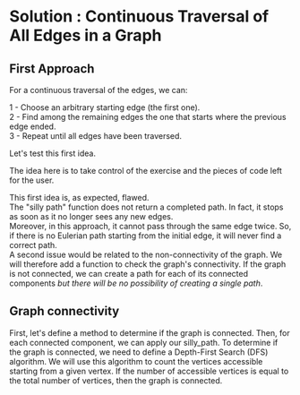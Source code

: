 # Solution : Continuous Traversal of All Edges in a Graph

## First Approach

For a continuous traversal of the edges, we can:

1 - Choose an arbitrary starting edge (the first one).  
2 - Find among the remaining edges the one that starts where the previous edge ended.  
3 - Repeat until all edges have been traversed.  

Let's test this first idea.

The idea here is to take control of the exercise and the pieces of code left for the user.

This first idea is, as expected, flawed.  
The "silly path" function does not return a completed path. In fact, it stops as soon as it no longer sees any new edges.  
Moreover, in this approach, it cannot pass through the same edge twice. So, if there is no Eulerian path starting from the initial edge, it will never find a correct path.  
A second issue would be related to the non-connectivity of the graph. We will therefore add a function to check the graph's connectivity. If the graph is not connected, we can create a path for each of its connected components *but there will be no possibility of creating a single path*.
 
## Graph connectivity

First, let's define a method to determine if the graph is connected. Then, for each connected component, we can apply our silly_path.
To determine if the graph is connected, we need to define a Depth-First Search (DFS) algorithm. We will use this algorithm to count the vertices accessible starting from a given vertex. If the number of accessible vertices is equal to the total number of vertices, then the graph is connected.
